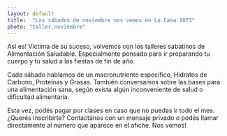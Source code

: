 ```yaml
---
layout: default
title:  "Los sábados de noviembre nos vemos en La Casa 1073"
photo: "taller.noviembre"
---
```

Asi es! Víctima de su suceso, volvemos con los talleres sabatinos de Alimentación Saludable. Especialmente pensado para ir preparando tu cuerpo y tu salud a las fiestas de fin de año. 

Cada sábado hablamos de un macronutriente específico, Hidratos de Carbono, Proteinas y Grasas. También conversamos sobre las bases para una alimentación sana, según exista algún inconveniente de salud o dificultad alimentaria. 

Esta vez, podés pagar por clases en caso que no puedas ir todo el mes. ¿Querés inscribirte? Contactános con un mensaje privado o podés llamar directamente al número que aparece en el afiche. Nos vemos! 
